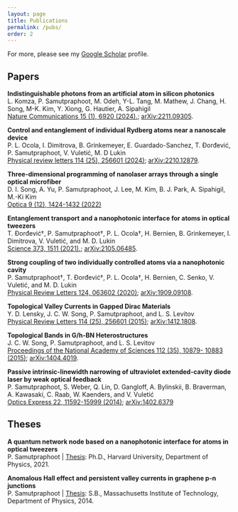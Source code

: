 ```yaml
---
layout: page
title: Publications
permalink: /pubs/
order: 2
---
```


For more, please see my [Google Scholar](https://scholar.google.com/citations?user=TU4yHVYAAAAJ&hl=en) profile.

## Papers

**Indistinguishable photons from an artificial atom in silicon photonics** \
L. Komza, P. Samutpraphoot, M. Odeh, Y-L. Tang, M. Mathew, J. Chang, H. Song, M-K. Kim, Y. Xiong, G. Hautier, A. Sipahigil \
[Nature Communications 15 (1), 6920 (2024).](https://www.nature.com/articles/s41467-024-51265-1); [arXiv:2211.09305](https://arxiv.org/abs/2211.09305).


**Control and entanglement of individual Rydberg atoms near a nanoscale device** \
P. L. Ocola, I. Dimitrova, B. Grinkemeyer, E. Guardado-Sanchez, T. Đorđević, P. Samutpraphoot, V. Vuletić, M. D Lukin  \
[Physical review letters 114 (25), 256601 (2024)](https://https://journals.aps.org/prl/abstract/10.1103/PhysRevLett.132.113601);  [arXiv:2210.12879](https://arxiv.org/abs/2210.12879).


**Three-dimensional programming of nanolaser arrays through a single optical microfiber** \
D. I. Song, A. Yu, P. Samutpraphoot, J. Lee, M. Kim, B. J. Park, A. Sipahigil, M.-Ki Kim \
[Optica 9 (12), 1424-1432 (2022)](https://opg.optica.org/optica/fulltext.cfm?uri=optica-9-12-1424&id=524314)


**Entanglement transport and a nanophotonic interface for atoms in optical tweezers** \
T. Ðorđević†, P. Samutpraphoot†, P. L. Ocola†, H. Bernien, B. Grinkemeyer, I. Dimitrova,
V. Vuletić, and M. D. Lukin \
[Science 373, 1511 (2021).](https://www.science.org/doi/10.1126/science.abi9917); [arXiv:2105.06485](https://arxiv.org/abs/2105.06485).

**Strong coupling of two individually controlled atoms via a nanophotonic cavity** \
P. Samutpraphoot†, T. Ðorđević†, P. L. Ocola†, H. Bernien, C. Senko, V. Vuletić, and M. D. Lukin  \
[Physical Review Letters 124, 063602 (2020)](https://journals.aps.org/prl/abstract/10.1103/PhysRevLett.124.063602);  [arXiv:1909.09108](https://arxiv.org/abs/1909.09108).

**Topological Valley Currents in Gapped Dirac Materials** \
Y. D. Lensky, J. C. W. Song, P. Samutpraphoot, and L. S. Levitov \
[Physical Review Letters 114 (25), 256601 (2015)](https://journals.aps.org/prl/abstract/10.1103/PhysRevLett.114.256601);  [arXiv:1412.1808](https://arxiv.org/abs/1412.1808).
 
**Topological Bands in G/h-BN Heterostructures** \
J. C. W. Song, P. Samutpraphoot, and L. S. Levitov \
[Proceedings of the National Academy of Sciences 112 (35), 10879- 10883 (2015)](https://www.pnas.org/content/112/35/10879.short);  [arXiv:1404.4019](https://arxiv.org/abs/1404.4019).
 
**Passive intrinsic-linewidth narrowing of ultraviolet extended-cavity diode laser by weak optical feedback** \
P. Samutpraphoot, S. Weber, Q. Lin, D. Gangloff, A. Bylinskii, B. Braverman, A. Kawasaki, C. Raab, W. Kaenders, and V. Vuletić \
[Optics Express 22, 11592-15999 (2014)](https://www.osapublishing.org/oe/fulltext.cfm?uri=oe-22-10-11592&id=284444#articleBody);    [arXiv:1402.6379](https://arxiv.org/abs/1402.6379)


## Theses

**A quantum network node based on a nanophotonic interface for atoms in optical tweezers** \
P. Samutpraphoot |
[Thesis](../dissertation.pdf): Ph.D., Harvard University, Department of Physics, 2021.

**Anomalous Hall effect and persistent valley currents in graphene p-n junctions** \
P. Samutpraphoot |
[Thesis](https://dspace.mit.edu/handle/1721.1/92691): S.B., Massachusetts Institute of Technology, Department of Physics, 2014.